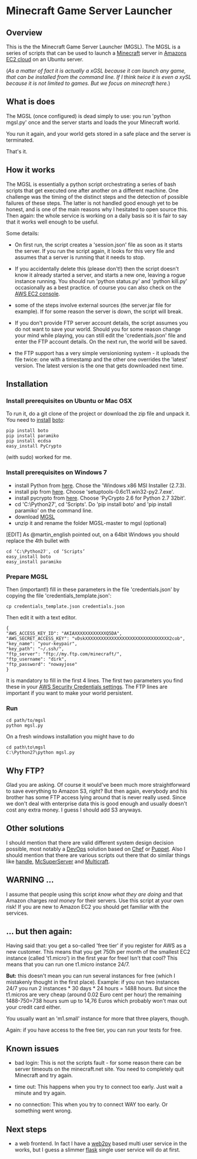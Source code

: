 # Minecraft Game Server Launcher


## Overview
This is the the Minecraft Game Server Launcher (MGSL). The MGSL is a series of scripts that can be used to launch a [Minecraft](minecraft.net) server in [Amazons EC2 cloud](http://aws.amazon.com) on an Ubuntu server.

(*As a matter of fact it is actually a xGSL because it can launch any game, that can be installed from the command line. If I think twice it is even a xySL because it is not limited to games. But we focus on minecraft here.*)

## What is does
The MGSL (once configured) is dead simply to use: you run 'python mgsl.py' once and the server starts and loads the your Minecraft world.

You run it again, and your world gets stored in a safe place and the server is terminated.

That's it.



## How it works

The MGSL is essentially a python script orchestrating a series of bash scripts that get executed one after another on a different machine. One challenge was the timing of the distinct steps and the detection of possible failures of these steps. The latter is not handled good enough yet to be honest, and is one of the main reasons why I hesitated to open source this. Then again: the whole service is working on a daily basis so it is fair to say that it works well enough to be useful.

Some details:

- On first run, the script creates a 'session.json' file as soon as it starts the server. If you run the script again, it looks for this very file and assumes that a server is running that it needs to stop.

- If you accidentally delete this (please don't!) then the script doesn't know it already started a server, and starts a new one, leaving a rogue instance running. You should run 'python status.py' and 'python kill.py' occasionally as a best practice. of course you can also check on the [AWS EC2 console](https://console.aws.amazon.com/ec2).

- some of the steps involve external sources (the server.jar file for example). If for some reason the server is down, the script will break.

- If you don't provide FTP server account details, the script assumes you do not want to save your world. Should you for some reason change your mind while playing, you can still edit the 'credentials.json' file and enter the FTP account details. On the next run, the world will be saved.

- the FTP support has a very simple versionioning system - it uploads the file twice: one with a timestamp and the other one overrides the 'latest' version. The latest version is the one that gets downloaded next time.



## Installation
### Install prerequisites on Ubuntu or Mac OSX
To run it, do a git clone of the project or download the zip file and unpack it.
You need to [install](http://stackoverflow.com/questions/2481287/how-do-i-install-boto) [boto](https://github.com/boto/boto):

    pip install boto
    pip install paramiko
    pip install ecdsa
    easy_install PyCrypto

(with sudo) worked for me.

### Install prerequisites on Windows 7

- install Python from [here](http://python.org/download/releases/2.7.3/). Chose the 'Windows x86 MSI Installer (2.7.3).
- install pip from [here](http://pypi.python.org/pypi/setuptools#windows). Choose 'setuptools-0.6c11.win32-py2.7.exe'.
- install pycrypto from [here](http://www.voidspace.org.uk/python/modules.shtml#pycrypto). Choose 'PyCrypto 2.6 for Python 2.7 32bit'.
- cd 'C:\Python27', cd 'Scripts'. Do 'pip install boto' and 'pip install paramiko' on the command line.
- download [MGSL](https://github.com/dirkk0/MGSL/archive/master.zip)
- unzip it and rename the folder MGSL-master to mgsl (optional)

[EDIT] As @martin_english pointed out, on a 64bit Windows you should replace the 4th bullet with

    cd ‘C:\Python27′, cd ‘Scripts’
    easy_install boto
    easy_install paramiko

### Prepare MGSL
Then (important!) fill in these parameters in the file 'credentials.json' by copying the file 'credentials_template.json':

    cp credentials_template.json credentials.json

Then edit it with a text editor.

    {
    "AWS_ACCESS_KEY_ID": "AKIAXXXXXXXXXXXXQ5DA",
    "AWS_SECRET_ACCESS_KEY": "vDskXXXXXXXXXXXXXXXXXXXXXXXXXXXXXXXX2cob",
    "key_name": "your-keypair",
    "key_path": "~/.ssh/",
    "ftp_server": "ftp://my.ftp.com/minecraft/",
    "ftp_username": "dirk",
    "ftp_password": "nowayjose"
    }

It is mandatory to fill in the first 4 lines. The first two parameters you find these in your [AWS Security Credentials settings](https://portal.aws.amazon.com/gp/aws/securityCredentials). The FTP lines are important if you want to make your world persistent.

### Run

    cd path/to/mgsl
    python mgsl.py

On a fresh windows installation you might have to do

    cd path\to\mgsl
    C:\Python27\python mgsl.py


## Why FTP?
Glad you are asking. Of course it would've been much more straightforward to save everything to Amazon S3, right? But then again, everybody and his brother has some FTP access lying around that is never really used. Since we don't deal with enterprise data this is good enough and usually doesn't cost any extra money. I guess I should add S3 anyways.

## Other solutions
I should mention that there are valid different system design decision possible, most notably a [DevOps](http://en.wikipedia.org/wiki/DevOps) solution based on [Chef](http://www.opscode.com/) or [Puppet](http://puppetlabs.com/). Also I should mention that there are various scripts out there that do similar things like [handle](http://forums.bukkit.org/threads/handle-control-your-bukkit-released-ver-0-3-0-stable.8605/), [McSuperServer](http://members.iinet.net.au/~paulone/mcsuperserver.html) and [Multicraft](http://www.multicraft.org/site/page?view=home).

## WARNING ...
I assume that people using this script *know what they are doing* and that Amazon charges *real money* for their servers. Use this script at your own risk! If you are new to Amazon EC2 you should get familiar with the services.

## ... but then again:
Having said that: you get a so-called 'free tier' if you register for AWS as a new customer. This means that you get 750h per month of the smallest EC2 instance (called 't1.micro') in the first year for free! Isn't that cool? This means that you can run one t1.micro instance 24/7.

**But:** this doesn't mean you can run several instances for free (which I mistakenly thought in the first place). Example: if you run two instances 24/7 you run 2 instances * 30 days * 24 hours = 1488 hours. But since the t1.micros are very cheap (around 0.02 Euro cent per hour) the remaining 1488-750=738 hours sum up to 14,76 Euros which probably won't max out your credit card either.

You usually want an 'm1.small' instance for more that three players, though.

Again: if you have access to the free tier, you can run your tests for free.


## Known issues ##

- bad login:
This is not the scripts fault - for some reason there can be server timeouts on the minecraft.net site. You need to completely quit Minecraft and try again.

- time out:
This happens when you try to connect too early. Just wait a minute and try again.

- no connection:
This when you try to connect WAY too early. Or something went wrong.

## Next steps ##

- a web frontend. In fact I have a [web2py](http://www.web2py.com/) based multi user service in the works, but I guess a slimmer [flask](http://flask.pocoo.org/) single user service will do at first.
